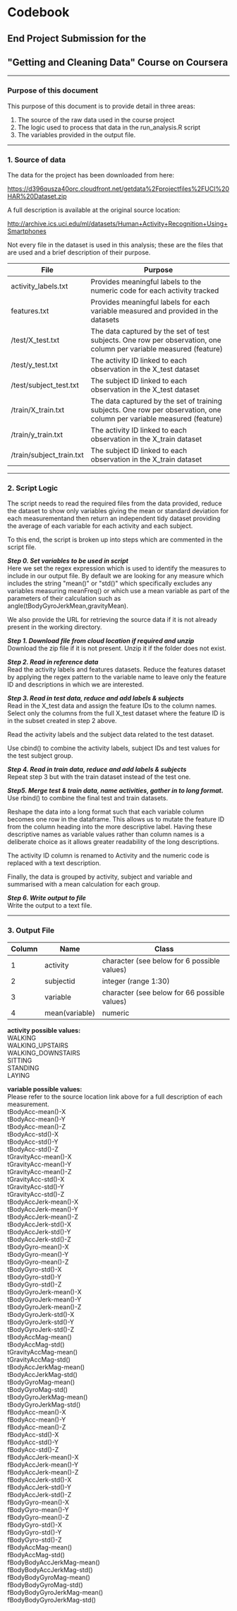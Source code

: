 # Codebook
## End Project Submission for the 
## "Getting and Cleaning Data" Course on Coursera

***
### Purpose of this document
This purpose of this document is to provide detail in three areas:  
1. The source of the raw data used in the course project  
2. The logic used to process that data in the run_analysis.R script  
3. The variables provided in the output file.  

***
### 1. Source of data


The data for the project has been downloaded from here:

https://d396qusza40orc.cloudfront.net/getdata%2Fprojectfiles%2FUCI%20HAR%20Dataset.zip 

A full description is available at the original source location:

http://archive.ics.uci.edu/ml/datasets/Human+Activity+Recognition+Using+Smartphones

Not every file in the dataset is used in this analysis; these are the files that are used and a brief description of their purpose.

File  | Purpose
------|-------------
activity_labels.txt | Provides meaningful labels to the numeric code for each activity tracked
features.txt | Provides meaningful labels for each variable measured and provided in the datasets
/test/X_test.txt | The data captured by the set of test subjects.  One row per observation, one column per variable measured (feature)
/test/y_test.txt | The activity ID linked to each observation in the X_test dataset
/test/subject_test.txt | The subject ID linked to each observation in the X_test dataset
/train/X_train.txt | The data captured by the set of training subjects.  One row per observation, one column per variable measured (feature)
/train/y_train.txt | The activity ID linked to each observation in the X_train dataset
/train/subject_train.txt  | The subject ID linked to each observation in the X_train dataset




***
### 2. Script Logic
The script needs to read the required files from the data provided, reduce the dataset to show only variables giving the mean or standard deviation for each measurementand then return an independent tidy dataset providing the average of each variable for each activity and each subject.  

To this end, the script is broken up into steps which are commented in the script file.  

**_Step 0. Set variables to be used in script_**  
Here we set the regex expression which is used to identify the measures to include in our output file.  By default we are looking for any measure which includes the string "mean()" or "std()" which specifically excludes any variables measuring meanFreq() or which use a mean variable as part of the parameters of their calculation such as angle(tBodyGyroJerkMean,gravityMean).  

We also provide the URL for retrieving the source data if it is not already present in the working directory. 

**_Step 1. Download file from cloud location if required and unzip_**  
Download the zip file if it is not present.  Unzip it if the folder does not exist.  

**_Step 2. Read in reference data_**  
Read the activity labels and features datasets.  Reduce the features dataset by applying the regex pattern to the variable name to leave only the feature ID and descriptions in which we are interested.  

**_Step 3. Read in test data, reduce and add labels & subjects_**  
Read in the X_test data and assign the feature IDs to the column names.  Select only the columns from the full X_test dataset where the feature ID is in the subset created in step 2 above.  

Read the activity labels and the subject data related to the test dataset.  

Use cbind() to combine the activity labels, subject IDs and test values for the test subject group.  

**_Step 4. Read in train data, reduce and add labels & subjects_**  
Repeat step 3 but with the train dataset instead of the test one.

**_Step5. Merge test & train data, name activities, gather in to long format._**  
Use rbind() to combine the final test and train datasets.  

Reshape the data into a long format such that each variable column becomes one row in the dataframe.  This allows us to mutate the feature ID from the column heading into the more descriptive label.  Having these descriptive names as variable values rather than column names is a deliberate choice as it allows greater readability of the long descriptions.  

The activity ID column is renamed to Activity and the numeric code is replaced with a text description.  

Finally, the data is grouped by activity, subject and variable and summarised with a mean calculation for each group.

**_Step 6. Write output to file_**  
Write the output to a text file.

***
### 3. Output File


Column | Name           |  Class 
-------|----------------|--------
1      | activity       | character (see below for 6 possible values)
2      | subjectid      | integer (range 1:30)
3      | variable       | character (see below for 66 possible values)
4      | mean(variable) | numeric


**activity possible values:**  
WALKING  
WALKING_UPSTAIRS  
WALKING_DOWNSTAIRS  
SITTING  
STANDING  
LAYING  

**variable possible values:**  
Please refer to the source location link above for a full description of each measurement.  
tBodyAcc-mean()-X  
tBodyAcc-mean()-Y  
tBodyAcc-mean()-Z  
tBodyAcc-std()-X  
tBodyAcc-std()-Y  
tBodyAcc-std()-Z  
tGravityAcc-mean()-X  
tGravityAcc-mean()-Y  
tGravityAcc-mean()-Z  
tGravityAcc-std()-X  
tGravityAcc-std()-Y  
tGravityAcc-std()-Z  
tBodyAccJerk-mean()-X  
tBodyAccJerk-mean()-Y  
tBodyAccJerk-mean()-Z  
tBodyAccJerk-std()-X  
tBodyAccJerk-std()-Y  
tBodyAccJerk-std()-Z  
tBodyGyro-mean()-X  
tBodyGyro-mean()-Y  
tBodyGyro-mean()-Z  
tBodyGyro-std()-X  
tBodyGyro-std()-Y  
tBodyGyro-std()-Z  
tBodyGyroJerk-mean()-X  
tBodyGyroJerk-mean()-Y  
tBodyGyroJerk-mean()-Z  
tBodyGyroJerk-std()-X  
tBodyGyroJerk-std()-Y  
tBodyGyroJerk-std()-Z  
tBodyAccMag-mean()  
tBodyAccMag-std()  
tGravityAccMag-mean()  
tGravityAccMag-std()  
tBodyAccJerkMag-mean()  
tBodyAccJerkMag-std()  
tBodyGyroMag-mean()  
tBodyGyroMag-std()  
tBodyGyroJerkMag-mean()  
tBodyGyroJerkMag-std()  
fBodyAcc-mean()-X  
fBodyAcc-mean()-Y  
fBodyAcc-mean()-Z  
fBodyAcc-std()-X  
fBodyAcc-std()-Y  
fBodyAcc-std()-Z  
fBodyAccJerk-mean()-X  
fBodyAccJerk-mean()-Y  
fBodyAccJerk-mean()-Z  
fBodyAccJerk-std()-X  
fBodyAccJerk-std()-Y  
fBodyAccJerk-std()-Z  
fBodyGyro-mean()-X  
fBodyGyro-mean()-Y  
fBodyGyro-mean()-Z  
fBodyGyro-std()-X  
fBodyGyro-std()-Y  
fBodyGyro-std()-Z  
fBodyAccMag-mean()  
fBodyAccMag-std()  
fBodyBodyAccJerkMag-mean()  
fBodyBodyAccJerkMag-std()  
fBodyBodyGyroMag-mean()  
fBodyBodyGyroMag-std()  
fBodyBodyGyroJerkMag-mean()  
fBodyBodyGyroJerkMag-std()  
 
